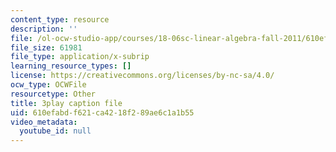 ```yaml
---
content_type: resource
description: ''
file: /ol-ocw-studio-app/courses/18-06sc-linear-algebra-fall-2011/610efabdf621ca4218f289ae6c1a1b55_13r9QY6cmjc.srt
file_size: 61981
file_type: application/x-subrip
learning_resource_types: []
license: https://creativecommons.org/licenses/by-nc-sa/4.0/
ocw_type: OCWFile
resourcetype: Other
title: 3play caption file
uid: 610efabd-f621-ca42-18f2-89ae6c1a1b55
video_metadata:
  youtube_id: null
---
```


